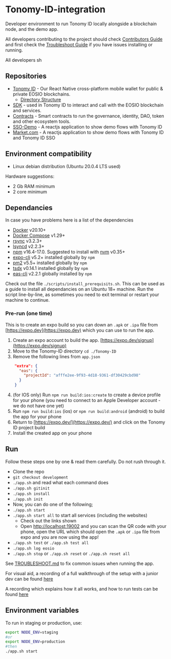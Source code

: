# Tonomy-ID-integration

Developer environment to run Tonomy ID locally alongside a blockchain node, and the demo app.

All developers contributing to the project should check [Contributors Guide](./CONTRIBUTING.md) and first check the [Troubleshoot Guide](./TROUBLESHOOT.md) if you have issues installing or running.

All developers sh
## Repositories

- [Tonomy ID](https://github.com/Tonomy-Foundation/Tonomy-ID) - Our React Native cross-platform mobile wallet for public & private EOSIO blockchains.
  - [Directory Structure](https://learn.habilelabs.io/best-folder-structure-for-react-native-project-a46405bdba7)
- [SDK](https://github.com/Tonomy-Foundation/Tonomy-ID-SDK) - used in Tonomy ID to interact and call with the EOSIO blockchain and services.
- [Contracts](https://github.com/Tonomy-Foundation/Tonomy-Contracts) - Smart contracts to run the governance, identity, DAO, token and other ecosystem tools.
- [SSO-Demo](https://github.com/Tonomy-Foundation/Tonomy-ID-Demo) - A reactjs application to show demo flows with Tonomy ID
- [Market.com](https://github.com/Tonomy-Foundation/Tonomy-ID-Demo-market.com.git) - A reactjs application to show demo flows with Tonomy ID and Tonomy ID SSO
## Environment compatibility

- Linux debian distribution (Ubuntu 20.0.4 LTS used)

Hardware suggestions:

- 2 Gb RAM minimum
- 2 core minimum

## Dependancies

In case you have problems here is a list of the dependencies

- [Docker](http://docs.docker.com) v20.10+
- [Docker Compose](http://docs.docker.com/compose/) v1.29+
- [rsync](https://rsync.samba.org/) v3.2.3+
- [lsyncd](https://github.com/lsyncd/lsyncd) v2.2.3+
- [npm](https://www.npmjs.com/) v16.4-17.0. Suggested to install with [nvm](https://github.com/nvm-sh/nvm) v0.35+
- [expo-cli](https://expo.dev/) v5.2+ installed globally by `npm`
- [pm2](https://pm2.io) v5.5+ installed globally by `npm`
- [tsdx](https://tsdx.io) v0.14.1 installed globally by `npm`
- [eas-cli](https://docs.expo.dev/workflow/expo-cli/) v2.2.1 globally installed by `npm`

Check out the file `./scripts/install_prerequisits.sh`. This can be used as a guide to install all dependancies on an Ubuntu 18+ machine. Run the script line-by-line, as sometimes you need to exit terminal or restart your machine to continue.

### Pre-run (one time)

This is to create an expo build so you can down an `.apk` or `.ipa` file from [https://expo.dev](https://expo.dev) which you can use to run the app.

1. Create an expo account to build the app. [https://expo.dev/signup](https://expo.dev/signup)
2. Move to the Tonomy-ID directory `cd ./Tonomy-ID`
3. Remove the following lines from `app.json`

```json
    "extra": {
      "eas": {
        "projectId": "afffe2ee-9f93-4d18-9361-df30429cbd98"
      }
    }
```

4. (for IOS only) Run `npm run build:ios:create` to create a device profile for your phone (you need to connect to an Apple Developer account - we do not have one yet)
5. Run `npm run build:ios` (ios) or `npm run build:android` (android) to build the app for your phone
6. Return to [https://expo.dev/](https://expo.dev/) and click on the Tonomy ID project build
7. Install the created app on your phone

## Run

Follow these steps one by one & read them carefully. Do not rush through it.

- Clone the repo
- `git checkout development`
- `./app.sh` and read what each command does
- `./app.sh gitinit`
- `./app.sh install`
- `./app.sh init`
- Now, you can do one of the following;
- `./app.sh start`
- `./app.sh start all` to start all services (including the websites)
  - Check out the links shown
  - Open [http://localhost:19002](http://localhost:19002) and you can scan the QR code with your phone, open the URL which should open the `.apk` or `.ipa` file from expo and you are now using the app!
- `./app.sh test` or `./app.sh test all`
- `./app.sh log eosio`
- `./app.sh stop` or `./app.sh reset` or `./app.sh reset all`

See [TROUBLESHOOT.md](./TROUBLESHOOT.md) to fix common issues when running the app.

For visual aid, a recording of a full walkthrough of the setup with a junior dev can be found [here](https://www.loom.com/share/f44be75ce80044a08a73c53ea64a3afd)

A recording which explains how it all works, and how to run tests can be found [here](https://www.loom.com/share/8566b834759742309ebc96c74e955767)

## Environment variables

To run in staging or production, use:

```bash
export NODE_ENV=staging
#or
export NODE_ENV=production
#then
./app.sh start
```
